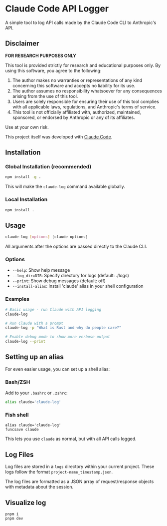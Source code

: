 # Claude Code API Logger

A simple tool to log API calls made by the Claude Code CLI to Anthropic's API.

## Disclaimer

**FOR RESEARCH PURPOSES ONLY**

This tool is provided strictly for research and educational purposes only. By using this software, you agree to the following:

1. The author makes no warranties or representations of any kind concerning this software and accepts no liability for its use.
2. The author assumes no responsibility whatsoever for any consequences arising from the use of this tool.
3. Users are solely responsible for ensuring their use of this tool complies with all applicable laws, regulations, and Anthropic's terms of service.
4. This tool is not officially affiliated with, authorized, maintained, sponsored, or endorsed by Anthropic or any of its affiliates.

Use at your own risk.

This project itself was developed with [Claude Code](https://claude.ai/code).

## Installation

### Global Installation (recommended)

```bash
npm install -g .
```

This will make the `claude-log` command available globally.

### Local Installation

```bash
npm install .
```

## Usage

```bash
claude-log [options] [claude options]
```

All arguments after the options are passed directly to the Claude CLI.

### Options

- `--help`: Show help message
- `--log_dir=DIR`: Specify directory for logs (default: ./logs)
- `--print`: Show debug messages (default: off)
- `--install-alias`: Install 'claude' alias in your shell configuration

### Examples

```bash
# Basic usage - run Claude with API logging
claude-log

# Run Claude with a prompt
claude-log -p "What is Rust and why do people care?"

# Enable debug mode to show more verbose output
claude-log --print
```

## Setting up an alias

For even easier usage, you can set up a shell alias:

### Bash/ZSH

Add to your `.bashrc` or `.zshrc`:

```bash
alias claude='claude-log'
```

### Fish shell

```fish
alias claude='claude-log'
funcsave claude
```

This lets you use `claude` as normal, but with all API calls logged.

## Log Files

Log files are stored in a `logs` directory within your current project. These logs follow the format `project-name_timestamp.json`.

The log files are formatted as a JSON array of request/response objects with metadata about the session.

## Visualize log
```
pnpm i
pnpm dev
```